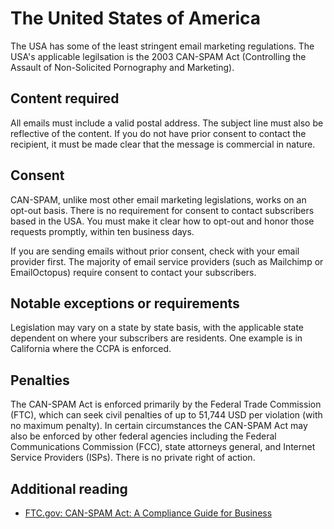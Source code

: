 # The United States of America
The USA has some of the least stringent email marketing regulations. The USA's applicable legilsation is the 2003 CAN-SPAM Act (Controlling the Assault of Non-Solicited Pornography and Marketing).

## Content required
All emails must include a valid postal address. The subject line must also be reflective of the content. If you do not have prior consent to contact the recipient, it must be made clear that the message is commercial in nature.

## Consent
CAN-SPAM, unlike most other email marketing legislations, works on an opt-out basis. There is no requirement for consent to contact subscribers based in the USA. You must make it clear how to opt-out and honor those requests promptly, within ten business days.

If you are sending emails without prior consent, check with your email provider first. The majority of email service providers (such as Mailchimp or EmailOctopus) require consent to contact your subscribers.

## Notable exceptions or requirements
Legislation may vary on a state by state basis, with the applicable state dependent on where your subscribers are residents. One example is in California where the CCPA is enforced.


## Penalties
The CAN-SPAM Act is enforced primarily by the Federal Trade Commission (FTC), which can seek civil penalties of up to 51,744 USD per violation (with no maximum penalty). In certain circumstances the CAN-SPAM Act may also be enforced by other federal agencies including the Federal Communications Commission (FCC), state attorneys general, and Internet Service Providers (ISPs). There is no private right of action.


## Additional reading
- [FTC.gov: CAN-SPAM Act: A Compliance Guide for Business](https://www.ftc.gov/business-guidance/resources/can-spam-act-compliance-guide-business)
